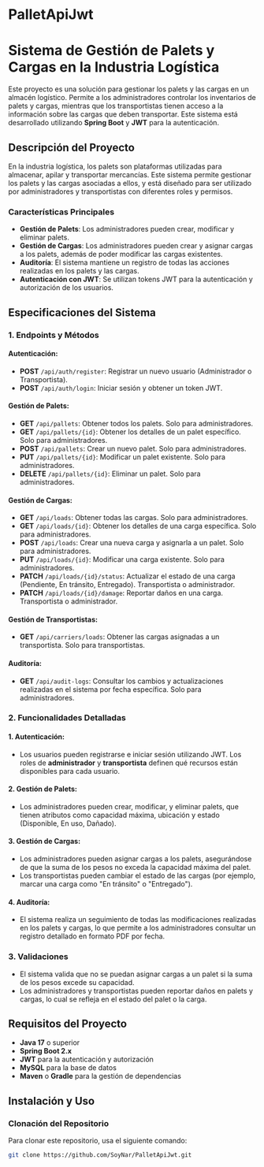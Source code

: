 # PalletApiJwt

# Sistema de Gestión de Palets y Cargas en la Industria Logística

Este proyecto es una solución para gestionar los palets y las cargas en un almacén logístico. Permite a los administradores controlar los inventarios de palets y cargas, mientras que los transportistas tienen acceso a la información sobre las cargas que deben transportar. Este sistema está desarrollado utilizando **Spring Boot** y **JWT** para la autenticación.

## Descripción del Proyecto

En la industria logística, los palets son plataformas utilizadas para almacenar, apilar y transportar mercancías. Este sistema permite gestionar los palets y las cargas asociadas a ellos, y está diseñado para ser utilizado por administradores y transportistas con diferentes roles y permisos.

### Características Principales

- **Gestión de Palets**: Los administradores pueden crear, modificar y eliminar palets.
- **Gestión de Cargas**: Los administradores pueden crear y asignar cargas a los palets, además de poder modificar las cargas existentes.
- **Auditoría**: El sistema mantiene un registro de todas las acciones realizadas en los palets y las cargas.
- **Autenticación con JWT**: Se utilizan tokens JWT para la autenticación y autorización de los usuarios.

## Especificaciones del Sistema

### 1. Endpoints y Métodos

#### Autenticación:
- **POST** `/api/auth/register`: Registrar un nuevo usuario (Administrador o Transportista).
- **POST** `/api/auth/login`: Iniciar sesión y obtener un token JWT.

#### Gestión de Palets:
- **GET** `/api/pallets`: Obtener todos los palets. Solo para administradores.
- **GET** `/api/pallets/{id}`: Obtener los detalles de un palet específico. Solo para administradores.
- **POST** `/api/pallets`: Crear un nuevo palet. Solo para administradores.
- **PUT** `/api/pallets/{id}`: Modificar un palet existente. Solo para administradores.
- **DELETE** `/api/pallets/{id}`: Eliminar un palet. Solo para administradores.

#### Gestión de Cargas:
- **GET** `/api/loads`: Obtener todas las cargas. Solo para administradores.
- **GET** `/api/loads/{id}`: Obtener los detalles de una carga específica. Solo para administradores.
- **POST** `/api/loads`: Crear una nueva carga y asignarla a un palet. Solo para administradores.
- **PUT** `/api/loads/{id}`: Modificar una carga existente. Solo para administradores.
- **PATCH** `/api/loads/{id}/status`: Actualizar el estado de una carga (Pendiente, En tránsito, Entregado). Transportista o administrador.
- **PATCH** `/api/loads/{id}/damage`: Reportar daños en una carga. Transportista o administrador.

#### Gestión de Transportistas:
- **GET** `/api/carriers/loads`: Obtener las cargas asignadas a un transportista. Solo para transportistas.

#### Auditoría:
- **GET** `/api/audit-logs`: Consultar los cambios y actualizaciones realizadas en el sistema por fecha específica. Solo para administradores.

### 2. Funcionalidades Detalladas

#### 1. Autenticación:
- Los usuarios pueden registrarse e iniciar sesión utilizando JWT. Los roles de **administrador** y **transportista** definen qué recursos están disponibles para cada usuario.

#### 2. Gestión de Palets:
- Los administradores pueden crear, modificar, y eliminar palets, que tienen atributos como capacidad máxima, ubicación y estado (Disponible, En uso, Dañado).

#### 3. Gestión de Cargas:
- Los administradores pueden asignar cargas a los palets, asegurándose de que la suma de los pesos no exceda la capacidad máxima del palet.
- Los transportistas pueden cambiar el estado de las cargas (por ejemplo, marcar una carga como "En tránsito" o "Entregado").

#### 4. Auditoría:
- El sistema realiza un seguimiento de todas las modificaciones realizadas en los palets y cargas, lo que permite a los administradores consultar un registro detallado en formato PDF por fecha.

### 3. Validaciones
- El sistema valida que no se puedan asignar cargas a un palet si la suma de los pesos excede su capacidad.
- Los administradores y transportistas pueden reportar daños en palets y cargas, lo cual se refleja en el estado del palet o la carga.

## Requisitos del Proyecto

- **Java 17** o superior
- **Spring Boot 2.x**
- **JWT** para la autenticación y autorización
- **MySQL** para la base de datos
- **Maven** o **Gradle** para la gestión de dependencias

## Instalación y Uso

### Clonación del Repositorio

Para clonar este repositorio, usa el siguiente comando:

```bash
git clone https://github.com/SoyNar/PalletApiJwt.git
